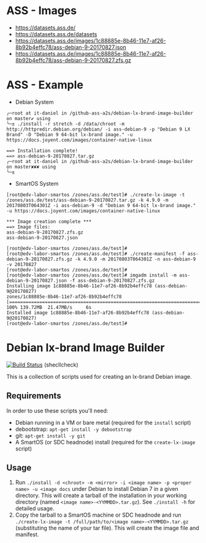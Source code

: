 
ASS - Images
============

* https://datasets.ass.de/
* https://datasets.ass.de/datasets
* https://datasets.ass.de/images/1c88885e-8b46-11e7-af26-8b92b4effc78/ass-debian-9-20170827.json
* https://datasets.ass.de/images/1c88885e-8b46-11e7-af26-8b92b4effc78/ass-debian-9-20170827.zfs.gz

ASS - Example
=============

* Debian System
```
╭─root at it-daniel in /github-ass-a2s/debian-lx-brand-image-builder on master✔ using
╰─± ./install -r stretch -d /data/chroot -m http://httpredir.debian.org/debian/ -i ass-debian-9 -p "Debian 9 LX Brand" -D "Debian 9 64-bit lx-brand image." -u https://docs.joyent.com/images/container-native-linux

==> Installation complete!
==> ass-debian-9-20170827.tar.gz
╭─root at it-daniel in /github-ass-a2s/debian-lx-brand-image-builder on master✘✘✘ using
╰─±
```

* SmartOS System
```
[root@edv-labor-smartos /zones/ass.de/test]# ./create-lx-image -t /zones/ass.de/test/ass-debian-9-20170827.tar.gz -k 4.9.0 -m 20170803T064301Z -i ass-debian-9 -d "Debian 9 64-bit lx-brand image." -u https://docs.joyent.com/images/container-native-linux

*** Image creation complete ***
==> Image files:
ass-debian-9-20170827.zfs.gz
ass-debian-9-20170827.json

[root@edv-labor-smartos /zones/ass.de/test]#
[root@edv-labor-smartos /zones/ass.de/test]# ./create-manifest -f ass-debian-9-20170827.zfs.gz -k 4.9.0 -m 20170803T064301Z -n ass-debian-9 -v 20170827
[root@edv-labor-smartos /zones/ass.de/test]#
[root@edv-labor-smartos /zones/ass.de/test]# imgadm install -m ass-debian-9-20170827.json -f ass-debian-9-20170827.zfs.gz
Installing image 1c88885e-8b46-11e7-af26-8b92b4effc78 (ass-debian-9@20170827)
zones/1c88885e-8b46-11e7-af26-8b92b4effc78              [=================================================================================================================================>] 100% 139.72MB  21.47MB/s     6s
Installed image 1c88885e-8b46-11e7-af26-8b92b4effc78 (ass-debian-9@20170827)
[root@edv-labor-smartos /zones/ass.de/test]#
```

# Debian lx-brand Image Builder

[![Build Status](https://travis-ci.org/joyent/debian-lx-brand-image-builder.svg?branch=master)](https://travis-ci.org/joyent/debian-lx-brand-image-builder) (shecllcheck)

This is a collection of scripts used for creating an lx-brand Debian image.

## Requirements

In order to use these scripts you'll need:

- Debian running in a VM or bare metal (required for the `install` script)
- debootstrap: `apt-get install -y debootstrap`
- git: `apt-get install -y git`
- A SmartOS (or SDC headnode) install (required for the `create-lx-image` script)

## Usage

1. Run `./install -d <chroot> -m <mirror> -i <image name> -p <proper name> -u <image docs` under Debian to install Debian 7 in a given directory. This will create a tarball of the installation in your working directory (named `<image name>-<YYMMDD>.tar.gz`). See `./install -h` for detailed usage.
2. Copy the tarball to a SmartOS machine or SDC headnode and run `./create-lx-image -t /full/path/to/<image name>-<YYMMDD>.tar.gz` (substituting the name of your tar file). This will create the image file and manifest.

